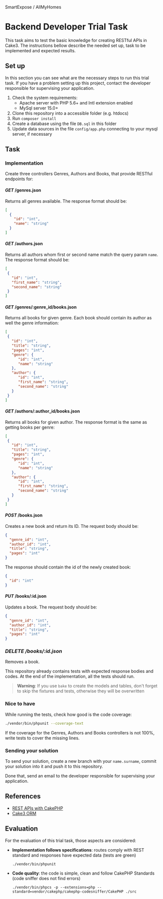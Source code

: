 SmartExpose / AllMyHomes

# Backend Developer Trial Task

This task aims to test the basic knowledge for creating RESTful APIs in Cake3.
The instructions bellow describe the needed set up, task to be implemented and expected results.

## Set up

In this section you can see what are the necessary steps to run this trial task.
If you have a problem setting up this project, contact the developer responsible for supervising your application.

 1. Check the system requirements:
    * Apache server with PHP 5.6+ and Intl extension enabled
    * MySql server 15.0+
 2. Clone this repository into a accessible folder (e.g. htdocs)
 3. Run `composer install`
 4. Create a database using the file `DB.sql` in this folder
 5. Update data sources in the file `config/app.php` connecting to your mysql server, if necessary

## Task

### Implementation

Create three controllers Genres, Authors and Books, that provide RESTful endpoints for:

#### *GET* /genres.json
Returns all genres available. The response format should be:
```json
[
  {
    "id": "int",
    "name": "string"
  }
]
```

#### *GET* /authors.json
Returns all authors whom first or second name match the query param `name`.
The response format should be:
 ```json
[
  {
    "id": "int",
    "first_name": "string",
    "second_name": "string"
  }
]
 ```

#### *GET* /genres/:genre_id/books.json
Returns all books for given genre. 
Each book should contain its author as well the genre information:
 ```json
[
  {
    "id": "int",
    "title": "string",
    "pages": "int",
    "genre": {
       "id": "int",
       "name": "string"
    },
    "author": {
       "id": "int",
       "first_name": "string",
       "second_name": "string"
    }
  }
]
 ```

#### *GET* /authors/:author_id/books.json
Returns all books for given author. 
The response format is the same as getting books per genre:
 ```json
[
  {
    "id": "int",
    "title": "string",
    "pages": "int",
    "genre": {
       "id": "int",
       "name": "string"
    },
    "author": {
       "id": "int",
       "first_name": "string",
       "second_name": "string"
    }
  }
]
 ```

#### *POST* /books.json
Creates a new book and return its ID.
The request body should be:
 ```json
{
   "genre_id": "int",
   "author_id": "int",
   "title": "string",
   "pages": "int"
}
 ```
The response should contain the id of the newly created book:
 ```json
{
   "id": "int"
}
 ```

#### *PUT* /books/:id.json
Updates a book.
The request body should be:
 ```json
{
   "genre_id": "int",
   "author_id": "int",
   "title": "string",
   "pages": "int"
}
 ```

### *DELETE /books/:id.json*
Removes a book.
      
This repository already contains tests with expected response bodies and codes.
At the end of the implementation, all the tests should run.

> **Warning**:
> If you use `bake` to create the models and tables,
> don't forget to skip the fixtures and tests, otherwise they will be overwritten

### Nice to have

While running the tests, check how good is the code coverage:
```sh
./vendor/bin/phpunit --coverage-text
```
If the coverage for the Genres, Authors and Books controllers is not 100%, 
write tests to cover the missing lines.

### Sending your solution

To send your solution, create a new branch with your `name.surname`,
commit your solution into it and push it to this repository.

Done that, send an email to the developer responsible for supervising your application.


## References

 * [REST APIs with CakePHP](https://book.cakephp.org/3.0/en/development/rest.html)
 * [Cake3 ORM](https://book.cakephp.org/3.0/en/orm.html)

## Evaluation

For the evaluation of this trial task, those aspects are considered:

 * **Implementation follows specifications**: routes comply with REST standard
  and responses have expected data (tests are green)
      ```
      ./vendor/bin/phpunit
      ```
 * **Code quality**: the code is simple, clean and follow CakePHP Standards 
 (code sniffer does not find errors)
      ```
      ./vendor/bin/phpcs -p --extensions=php --standard=vendor/cakephp/cakephp-codesniffer/CakePHP ./src
      ```